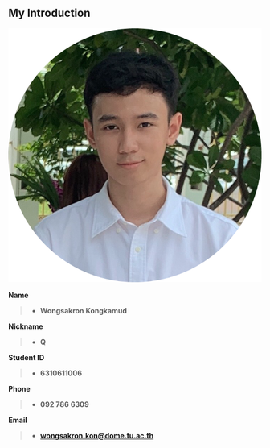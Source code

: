 My Introduction
-

![profile](Image1.png)

**Name**
> - **Wongsakron Kongkamud**

**Nickname**
> - **Q**

**Student ID**
> - **6310611006**

**Phone**
> -  **092 786 6309**

**Email**
> - **wongsakron.kon@dome.tu.ac.th**
